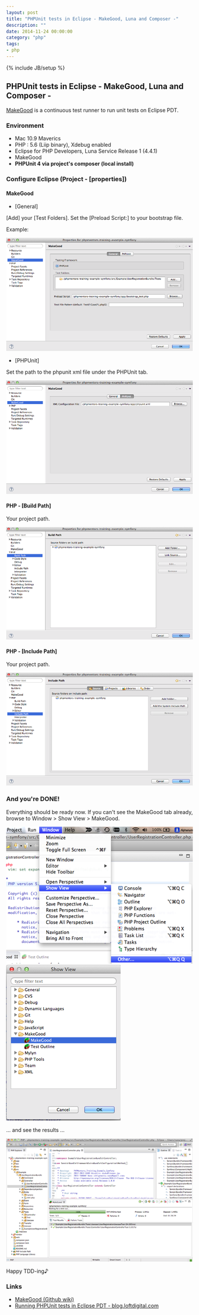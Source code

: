 ```yaml
---
layout: post
title: "PHPUnit tests in Eclipse - MakeGood, Luna and Composer -"
description: ""
date: 2014-11-24 00:00:00
category: "php"
tags:
- php
---
```

{% include JB/setup %}


## PHPUnit tests in Eclipse - MakeGood, Luna and Composer -

[MakeGood](https://github.com/piece/makegood) is a continuous test runner to run unit tests on Eclipse PDT.

### Environment

- Mac 10.9 Maverics
- PHP : 5.6 (Liip binary), Xdebug enabled
- Eclipse for PHP Developers, Luna Service Release 1 (4.4.1)
- MakeGood
- **PHPUnit 4 via project's composer (local install)**

### Configure Eclipse (Project - [properties])

#### MakeGood

- [General]

[Add] your [Test Folders].
Set the [Preload Script:] to your bootstrap file.

Example:

<img src="/assets/images/201411/1_properties_makegood_general.png" />

- [PHPUnit]

Set the path to the phpunit xml file under the PHPUnit tab.

<img src="/assets/images/201411/2_properties_makegood_phpunit.png" />

#### PHP - [Build Path]

Your project path.

<img src="/assets/images/201411/3_properties_buildpath.png" />

#### PHP - [Include Path]

Your project path.

<img src="/assets/images/201411/4_properties_include_path.png" />

### And you're DONE!

Everything should be ready now. 
If you can't see the MakeGood tab already, browse to Window > Show View > MakeGood.

<img src="/assets/images/201411/5_makegood-show-view1.png" />

<img src="/assets/images/201411/6_makegood-show-view2.png" />

... and see the results ...

<img src="/assets/images/201411/7_phpunit_results.png" />

Happy TDD-ing♪

### Links

- <a href="https://github.com/piece/makegood">MakeGood (Github wiki)</a>
- <a href="http://blog.loftdigital.com/running-phpunit-tests-in-eclipse-pdt" >Running PHPUnit tests in Eclipse PDT - blog.loftdigital.com</a>

